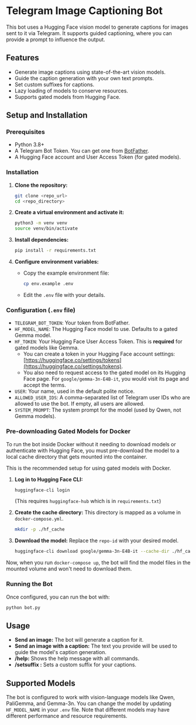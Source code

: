 # Telegram Image Captioning Bot

This bot uses a Hugging Face vision model to generate captions for images sent to it via Telegram. It supports guided captioning, where you can provide a prompt to influence the output.

## Features

-   Generate image captions using state-of-the-art vision models.
-   Guide the caption generation with your own text prompts.
-   Set custom suffixes for captions.
-   Lazy loading of models to conserve resources.
-   Supports gated models from Hugging Face.

## Setup and Installation

### Prerequisites

-   Python 3.8+
-   A Telegram Bot Token. You can get one from [BotFather](https://t.me/botfather).
-   A Hugging Face account and User Access Token (for gated models).

### Installation

1.  **Clone the repository:**
    ```bash
    git clone <repo_url>
    cd <repo_directory>
    ```

2.  **Create a virtual environment and activate it:**
    ```bash
    python3 -m venv venv
    source venv/bin/activate
    ```

3.  **Install dependencies:**
    ```bash
    pip install -r requirements.txt
    ```

4.  **Configure environment variables:**
    -   Copy the example environment file:
        ```bash
        cp env.example .env
        ```
    -   Edit the `.env` file with your details.

### Configuration (`.env` file)

-   `TELEGRAM_BOT_TOKEN`: Your token from BotFather.
-   `HF_MODEL_NAME`: The Hugging Face model to use. Defaults to a gated Gemma model.
-   `HF_TOKEN`: Your Hugging Face User Access Token. This is **required** for gated models like Gemma.
    -   You can create a token in your Hugging Face account settings: [https://huggingface.co/settings/tokens](https://huggingface.co/settings/tokens).
    -   You also need to request access to the gated model on its Hugging Face page. For `google/gemma-3n-E4B-it`, you would visit its page and accept the terms.
-   `USER`: Your name, used in the default polite notice.
-   `ALLOWED_USER_IDS`: A comma-separated list of Telegram user IDs who are allowed to use the bot. If empty, all users are allowed.
-   `SYSTEM_PROMPT`: The system prompt for the model (used by Qwen, not Gemma models).

### Pre-downloading Gated Models for Docker

To run the bot inside Docker without it needing to download models or authenticate with Hugging Face, you must pre-download the model to a local cache directory that gets mounted into the container.

This is the recommended setup for using gated models with Docker.

1.  **Log in to Hugging Face CLI:**
    ```bash
    huggingface-cli login
    ```
    (This requires `huggingface-hub` which is in `requirements.txt`)

2.  **Create the cache directory:**
    This directory is mapped as a volume in `docker-compose.yml`.
    ```bash
    mkdir -p ./hf_cache
    ```

3.  **Download the model:**
    Replace the `repo-id` with your desired model.
    ```bash
    huggingface-cli download google/gemma-3n-E4B-it --cache-dir ./hf_cache
    ```

Now, when you run `docker-compose up`, the bot will find the model files in the mounted volume and won't need to download them.

### Running the Bot

Once configured, you can run the bot with:

```bash
python bot.py
```

## Usage

-   **Send an image:** The bot will generate a caption for it.
-   **Send an image with a caption:** The text you provide will be used to guide the model's caption generation.
-   **/help:** Shows the help message with all commands.
-   **/setsuffix <message>:** Sets a custom suffix for your captions.

## Supported Models

The bot is configured to work with vision-language models like Qwen, PaliGemma, and Gemma-3n. You can change the model by updating `HF_MODEL_NAME` in your `.env` file. Note that different models may have different performance and resource requirements.
